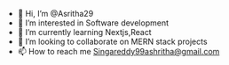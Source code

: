 - 👋 Hi, I’m @Asritha29
- 👀 I’m interested in Software development
- 🌱 I’m currently learning Nextjs,React 
- 💞️ I’m looking to collaborate on MERN stack projects
- 📫 How to reach me Singareddy99ashritha@gmail.com


<!---
Asritha29/Asritha29 is a ✨ special ✨ repository because its `README.md` (this file) appears on your GitHub profile.
You can click the Preview link to take a look at your changes.
--->
